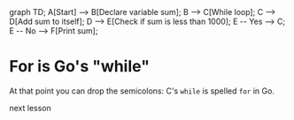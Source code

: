 <div id="chart" class="mermaid">
graph TD;
A[Start] --> B[Declare variable sum];
B --> C[While loop];
C --> D[Add sum to itself];
D --> E[Check if sum is less than 1000];
E -- Yes --> C;
E -- No --> F[Print sum];
</div>

# For is Go's "while"

At that point you can drop the semicolons: C's `while` is spelled `for` in Go.

<a onclick="nextOpen()">next lesson</a>
